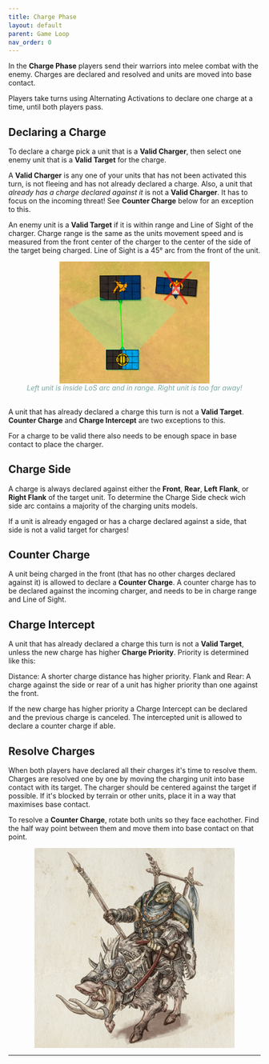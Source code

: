 ```yaml
---
title: Charge Phase
layout: default
parent: Game Loop
nav_order: 0
---
```

In the **Charge Phase** players send their warriors into melee combat with the enemy. Charges are declared and resolved and units are moved into base contact.

Players take turns using Alternating Activations to declare one charge at a time, until both players pass.

## Declaring a Charge
To declare a charge pick a unit that is a **Valid Charger**, then select one enemy unit that is a **Valid Target** for the charge.

A **Valid Charger** is any one of your units that has not been activated this turn, is not fleeing and has not already declared a charge. Also, a unit that *already has a charge declared against it* is not a **Valid Charger**. It has to focus on the incoming threat! See **Counter Charge** below for an exception to this.  

An enemy unit is a **Valid Target** if it is within range and Line of Sight of the charger. Charge range is the same as the units movement speed and is measured from the front center of the charger to the center of the side of the target being charged. Line of Sight is a 45° arc from the front of the unit. 

<img style="display: block; margin: 0 auto;" src="../../assets/images/validCharge.png" width="300">

<div style="color:#77a8a3; text-align: center; font-style: italic;">Left unit is inside LoS arc and in range. Right unit is too far away! </div>
 <br />

A unit that has already declared a charge this turn is not a **Valid Target**. **Counter Charge** and **Charge Intercept** are two exceptions to this.

For a charge to be valid there also needs to be enough space in base contact to place the charger.

## Charge Side
 A charge is always declared against either the **Front**, **Rear**, **Left** **Flank**, or **Right Flank** of the target unit. To determine the Charge Side check wich side arc contains a majority of the charging units models. 
 
 If a unit is already engaged or has a charge declared against a side, that side is not a valid target for charges!


 ## Counter Charge
 A unit being charged in the front (that has no other charges declared against it) is allowed to declare a **Counter Charge**. A counter charge has to be declared against the incoming charger, and needs to be in charge range and Line of Sight.

 ## Charge Intercept
A unit that has already declared a charge this turn is not a **Valid Target**, unless the new charge has higher **Charge Priority**. Priority is determined like this:

Distance: A shorter charge distance has higher priority.
Flank and Rear: A charge against the side or rear of a unit has higher priority than one against the front.

If the new charge has higher priority a Charge Intercept can be declared and the previous charge is canceled. The intercepted unit is allowed to declare a counter charge if able.

## Resolve Charges
When both players have declared all their charges it's time to resolve them. Charges are resolved one by one by moving the charging unit into base contact with its target. The charger should be centered against the target if possible. If it's blocked by terrain or other units, place it in a way that maximises base contact.

To resolve a **Counter Charge**, rotate both units so they face eachother. Find the half way point between them and move them into base contact on that point.  


<img style="display: block; margin: 0 auto;" src="../../assets/images/boarrider.png" width="400">

----